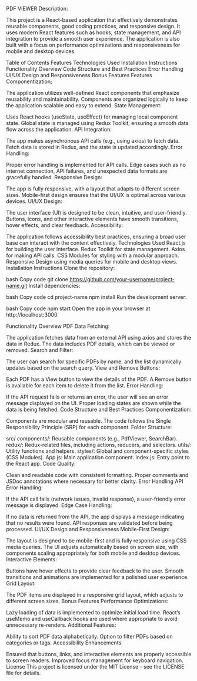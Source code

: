 PDF VIEWER
Description:

This project is a React-based application that effectively demonstrates reusable components, good coding practices, and responsive design. It uses modern React features such as hooks, state management, and API integration to provide a smooth user experience. The application is also built with a focus on performance optimizations and responsiveness for mobile and desktop devices.

Table of Contents
Features
Technologies Used
Installation Instructions
Functionality Overview
Code Structure and Best Practices
Error Handling
UI/UX Design and Responsiveness
Bonus Features
Features
Componentization;


The application utilizes well-defined React components that emphasize reusability and maintainability.
Components are organized logically to keep the application scalable and easy to extend.
State Management:

Uses React hooks (useState, useEffect) for managing local component state.
Global state is managed using Redux Toolkit, ensuring a smooth data flow across the application.
API Integration:

The app makes asynchronous API calls (e.g., using axios) to fetch data.
Fetch data is stored in Redux, and the state is updated accordingly.
Error Handling:

Proper error handling is implemented for API calls.
Edge cases such as no internet connection, API failures, and unexpected data formats are gracefully handled.
Responsive Design:

The app is fully responsive, with a layout that adapts to different screen sizes.
Mobile-first design ensures that the UI/UX is optimal across various devices.
UI/UX Design:

The user interface (UI) is designed to be clean, intuitive, and user-friendly.
Buttons, icons, and other interactive elements have smooth transitions, hover effects, and clear feedback.
Accessibility:

The application follows accessibility best practices, ensuring a broad user base can interact with the content effectively.
Technologies Used
React.js for building the user interface.
Redux Toolkit for state management.
Axios for making API calls.
CSS Modules for styling with a modular approach.
Responsive Design using media queries for mobile and desktop views.
Installation Instructions
Clone the repository:

bash
Copy code
git clone https://github.com/your-username/project-name.git
Install dependencies:

bash
Copy code
cd project-name
npm install
Run the development server:

bash
Copy code
npm start
Open the app in your browser at http://localhost:3000.

Functionality Overview
PDF Data Fetching:

The application fetches data from an external API using axios and stores the data in Redux.
The data includes PDF details, which can be viewed or removed.
Search and Filter:

The user can search for specific PDFs by name, and the list dynamically updates based on the search query.
View and Remove Buttons:

Each PDF has a View button to view the details of the PDF.
A Remove button is available for each item to delete it from the list.
Error Handling:

If the API request fails or returns an error, the user will see an error message displayed on the UI.
Proper loading states are shown while the data is being fetched.
Code Structure and Best Practices
Componentization:

Components are modular and reusable.
The code follows the Single Responsibility Principle (SRP) for each component.
Folder Structure:

src/
components/: Reusable components (e.g., PdfViewer, SearchBar).
redux/: Redux-related files, including actions, reducers, and selectors.
utils/: Utility functions and helpers.
styles/: Global and component-specific styles (CSS Modules).
App.js: Main application component.
index.js: Entry point to the React app.
Code Quality:

Clean and readable code with consistent formatting.
Proper comments and JSDoc annotations where necessary for better clarity.
Error Handling
API Error Handling:

If the API call fails (network issues, invalid response), a user-friendly error message is displayed.
Edge Case Handling:

If no data is returned from the API, the app displays a message indicating that no results were found.
API responses are validated before being processed.
UI/UX Design and Responsiveness
Mobile-First Design:

The layout is designed to be mobile-first and is fully responsive using CSS media queries.
The UI adjusts automatically based on screen size, with components scaling appropriately for both mobile and desktop devices.
Interactive Elements:

Buttons have hover effects to provide clear feedback to the user.
Smooth transitions and animations are implemented for a polished user experience.
Grid Layout:

The PDF items are displayed in a responsive grid layout, which adjusts to different screen sizes.
Bonus Features
Performance Optimizations:

Lazy loading of data is implemented to optimize initial load time.
React’s useMemo and useCallback hooks are used where appropriate to avoid unnecessary re-renders.
Additional Features:

Ability to sort PDF data alphabetically.
Option to filter PDFs based on categories or tags.
Accessibility Enhancements:

Ensured that buttons, links, and interactive elements are properly accessible to screen readers.
Improved focus management for keyboard navigation.
License
This project is licensed under the MIT License - see the LICENSE file for details.